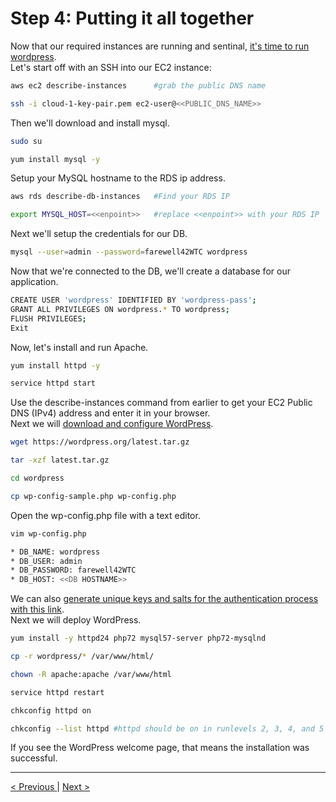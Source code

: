 <h1>Step 4: Putting it all together</h1>

<p>
Now that our required instances are running and sentinal, <a href="https://aws.amazon.com/getting-started/hands-on/deploy-wordpress-with-amazon-rds/4/">it's time to run wordpress</a>.
<br />
Let's start off with an SSH into our EC2 instance:
</p>

```bash
aws ec2 describe-instances 		#grab the public DNS name

ssh -i cloud-1-key-pair.pem ec2-user@<<PUBLIC_DNS_NAME>>
```

<p>
Then we'll download and install mysql.
</p>

```bash
sudo su

yum install mysql -y
```

<p>
Setup your MySQL hostname to the RDS ip address.
</p>

```bash
aws rds describe-db-instances	#Find your RDS IP

export MYSQL_HOST=<<enpoint>> 	#replace <<enpoint>> with your RDS IP
```

<p>
Next we'll setup the credentials for our DB.
</p>

```bash
mysql --user=admin --password=farewell42WTC wordpress
```

<p>
Now that we're connected to the DB, we'll create a database for our application.
</p>

```bash
CREATE USER 'wordpress' IDENTIFIED BY 'wordpress-pass';
GRANT ALL PRIVILEGES ON wordpress.* TO wordpress;
FLUSH PRIVILEGES;
Exit
```

<p>
Now, let's install and run Apache.
</p>

```bash
yum install httpd -y

service httpd start
```

<p>
Use the describe-instances command from earlier to get your EC2 Public DNS (IPv4) address and enter it in your browser.
<br />
Next we will <a href="https://aws.amazon.com/getting-started/hands-on/deploy-wordpress-with-amazon-rds/5/">download and configure WordPress</a>.

```bash
wget https://wordpress.org/latest.tar.gz

tar -xzf latest.tar.gz

cd wordpress

cp wp-config-sample.php wp-config.php
```

<p>
Open the wp-config.php file with a text editor.
</p>

```bash
vim wp-config.php

* DB_NAME: wordpress
* DB_USER: admin
* DB_PASSWORD: farewell42WTC
* DB_HOST: <<DB HOSTNAME>>
```
<p>
We can also <a href="https://api.wordpress.org/secret-key/1.1/salt/">generate unique keys and salts for the authentication process with this link</a>.
<br />
Next we will deploy WordPress.
</p>

```bash
yum install -y httpd24 php72 mysql57-server php72-mysqlnd

cp -r wordpress/* /var/www/html/

chown -R apache:apache /var/www/html

service httpd restart

chkconfig httpd on

chkconfig --list httpd #httpd should be on in runlevels 2, 3, 4, and 5
```

<p>
If you see the WordPress welcome page, that means the installation was successful.
</p>

<hr />
<a href="rds.md">
&lt; Previous
</a>
|
<a href="load_balancer.md" align="right">
Next &gt;
</a>